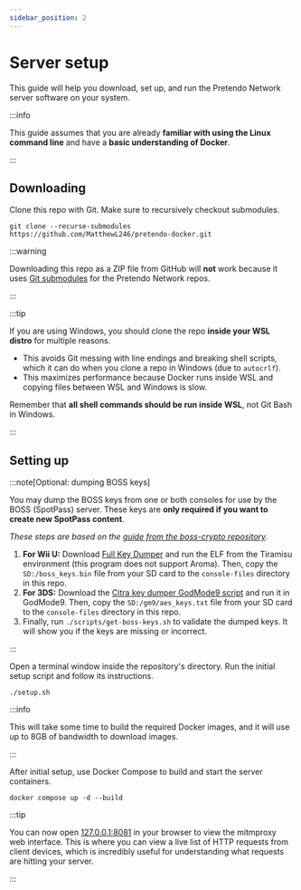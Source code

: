 ```yaml
---
sidebar_position: 2
---
```


# Server setup

This guide will help you download, set up, and run the Pretendo Network server software on your system.

:::info

This guide assumes that you are already **familiar with using the Linux command line** and have a **basic understanding
of Docker**.

:::

## Downloading

Clone this repo with Git. Make sure to recursively checkout submodules.

```shell
git clone --recurse-submodules https://github.com/MatthewL246/pretendo-docker.git
```

:::warning

Downloading this repo as a ZIP file from GitHub will **not** work because it uses
[Git submodules](https://git-scm.com/book/en/v2/Git-Tools-Submodules) for the Pretendo Network repos.

:::

:::tip

If you are using Windows, you should clone the repo **inside your WSL distro** for multiple reasons.

- This avoids Git messing with line endings and breaking shell scripts, which it can do when you clone a repo in Windows
  (due to `autocrlf`).
- This maximizes performance because Docker runs inside WSL and copying files between WSL and Windows is slow.

Remember that **all shell commands should be run inside WSL**, not Git Bash in Windows.

:::

## Setting up

:::note[Optional: dumping BOSS keys]

You may dump the BOSS keys from one or both consoles for use by the BOSS (SpotPass) server. These keys are **only
required if you want to create new SpotPass content**.

_These steps are based on the
[guide from the boss-crypto repository](https://github.com/PretendoNetwork/boss-crypto/#dumping-crypto-keys)._

1. **For Wii U:** Download [Full Key Dumper](https://github.com/EpicUsername12/Full_Key_Dumper/releases) and run the ELF
   from the Tiramisu environment (this program does not support Aroma). Then, copy the `SD:/boss_keys.bin` file from
   your SD card to the `console-files` directory in this repo.
2. **For 3DS:** Download the
   [Citra key dumper GodMode9 script](https://raw.githubusercontent.com/PabloMK7/citra/master/dist/dumpkeys/DumpKeys.gm9)
   and run it in GodMode9. Then, copy the `SD:/gm9/aes_keys.txt` file from your SD card to the `console-files` directory
   in this repo.
3. Finally, run `./scripts/get-boss-keys.sh` to validate the dumped keys. It will show you if the keys are missing or
   incorrect.

:::

Open a terminal window inside the repository's directory. Run the initial setup script and follow its instructions.

```shell
./setup.sh
```

:::info

This will take some time to build the required Docker images, and it will use up to 8GB of bandwidth to download images.

:::

After initial setup, use Docker Compose to build and start the server containers.

```shell
docker compose up -d --build
```

:::tip

You can now open [127.0.0.1:8081](http://127.0.0.1:8081) in your browser to view the mitmproxy web interface. This is
where you can view a live list of HTTP requests from client devices, which is incredibly useful for understanding what
requests are hitting your server.

:::
